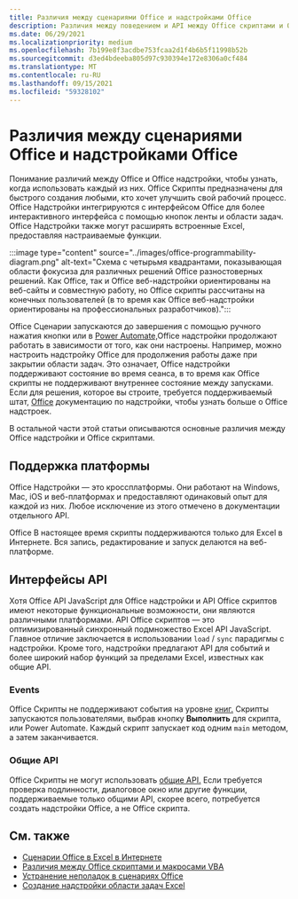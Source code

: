 ```yaml
---
title: Различия между сценариями Office и надстройками Office
description: Различия между поведением и API между Office скриптами и Office надстройки.
ms.date: 06/29/2021
ms.localizationpriority: medium
ms.openlocfilehash: 7b199e8f3acdbe753fcaa2d1f4b6b5f11998b52b
ms.sourcegitcommit: d3ed4bdeeba805d97c930394e172e8306a0cf484
ms.translationtype: MT
ms.contentlocale: ru-RU
ms.lasthandoff: 09/15/2021
ms.locfileid: "59328102"
---
```

# <a name="differences-between-office-scripts-and-office-add-ins"></a>Различия между сценариями Office и надстройками Office

Понимание различий между Office и Office надстройки, чтобы узнать, когда использовать каждый из них. Office Скрипты предназначены для быстрого создания любыми, кто хочет улучшить свой рабочий процесс. Office Надстройки интегрируются с интерфейсом Office для более интерактивного интерфейса с помощью кнопок ленты и области задач. Office Надстройки также могут расширять встроенные Excel, предоставляя настраиваемые функции.

:::image type="content" source="../images/office-programmability-diagram.png" alt-text="Схема с четырьмя квадрантами, показывающая области фокусиза для различных решений Office разностоверных решений. Как Office, так и Office веб-надстройки ориентированы на веб-сайты и совместную работу, но Office скрипты рассчитаны на конечных пользователей (в то время как Office веб-надстройки ориентированы на профессиональных разработчиков).":::

Office Сценарии запускаются до завершения с помощью ручного нажатия кнопки или в [Power Automate,](https://flow.microsoft.com/)Office надстройки продолжают работать в зависимости от того, как они настроены. Например, можно настроить надстройку Office для продолжения работы даже при закрытии области задач. Это означает, Office надстройки поддерживают состояние во время сеанса, в то время как Office скрипты не поддерживают внутреннее состояние между запусками. Если для решения, которое вы строите, требуется поддерживаемый штат, [Office](/office/dev/add-ins) документацию по надстройки, чтобы узнать больше о Office надстроек.

В остальной части этой статьи описываются основные различия между Office надстройки и Office скриптами.

## <a name="platform-support"></a>Поддержка платформы

Office Надстройки — это кроссплатформы. Они работают на Windows, Mac, iOS и веб-платформах и предоставляют одинаковый опыт для каждой из них. Любое исключение из этого отмечено в документации отдельного API.

Office В настоящее время скрипты поддерживаются только для Excel в Интернете. Вся запись, редактирование и запуск делаются на веб-платформе.

## <a name="apis"></a>Интерфейсы API

Хотя Office API JavaScript для Office надстройки и API Office скриптов имеют некоторые функциональные возможности, они являются различными платформами. API Office скриптов — это оптимизированный синхронный подмножество Excel API JavaScript. Главное отличие заключается в использовании `load` / `sync` парадигмы с надстройки. Кроме того, надстройки предлагают API для событий и более широкий набор функций за пределами Excel, известных как общие API.

### <a name="events"></a>Events

Office Скрипты не поддерживают события на уровне [книг.](/office/dev/add-ins/excel/excel-add-ins-events) Скрипты запускаются пользователями, выбрав кнопку **Выполнить** для скрипта, или Power Automate. Каждый скрипт запускает код одним `main` методом, а затем заканчивается.

### <a name="common-apis"></a>Общие API

Office Скрипты не могут использовать [общие API.](/javascript/api/office) Если требуется проверка подлинности, диалоговое окно или другие функции, поддерживаемые только общими API, скорее всего, потребуется создать надстройки Office, а не Office скрипта.

## <a name="see-also"></a>См. также

- [Сценарии Office в Excel в Интернете](../overview/excel.md)
- [Различия между Office скриптами и макросами VBA](vba-differences.md)
- [Устранение неполадок в сценариях Office](../testing/troubleshooting.md)
- [Создание надстройки области задач Excel](/office/dev/add-ins/quickstarts/excel-quickstart-jquery)
